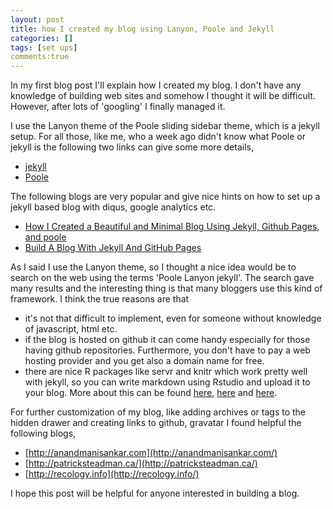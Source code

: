 ```yaml
---
layout: post
title: how I created my blog using Lanyon, Poole and Jekyll 
categories: []
tags: [set ups]
comments:true
---
```


In my first blog post I'll explain how I created my blog. I don't have any knowledge of building web sites and somehow I thought it will be difficult. However, after lots of 'googling' I finally managed it.

I use the Lanyon theme of the Poole sliding sidebar theme, which is a jekyll setup. For all those, like me, who a week ago didn't know what Poole or jekyll is the following two links can give some more details,

- [jekyll](https://jekyllrb.com/) 
- [Poole](https://github.com/poole/)

The following blogs are very popular and give nice hints on how to set up a jekyll based blog with diqus, google analytics etc.

- [How I Created a Beautiful and Minimal Blog Using Jekyll, Github Pages, and poole](http://joshualande.com/jekyll-github-pages-poole/)
- [Build A Blog With Jekyll And GitHub Pages](https://www.smashingmagazine.com/2014/08/build-blog-jekyll-github-pages/)

As I said I use the Lanyon theme, so I thought a nice idea would be to search on the web using the terms 'Poole Lanyon jekyll'. The search gave many results and the interesting thing is that many bloggers use this kind of framework. I think the true reasons are that

- it's not that difficult to implement, even for someone without knowledge of javascript, html etc. 
- if the blog is hosted on github it can come handy especially for those having github repositories. Furthermore, you don't have to pay a web hosting provider and you get also a domain name for free.
- there are nice R packages like servr and knitr which work pretty well with jekyll, so you can write markdown using Rstudio and upload it to your blog. More about this can be found [here](http://yihui.name/knitr-jekyll/2014/09/jekyll-with-knitr.html), [here](https://github.com/yihui/servr) and [here](http://brendanrocks.com/blogging-with-rmarkdown-knitr-jekyll/).

For further customization of my blog, like adding archives or tags to the hidden drawer and creating links to github, gravatar I found helpful the following blogs,

- [http://anandmanisankar.com](http://anandmanisankar.com/)
- [http://patricksteadman.ca/](http://patricksteadman.ca/)
- [http://recology.info](http://recology.info/)

I hope this post will be helpful for anyone interested in building a blog. 
